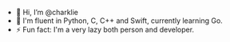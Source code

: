 - 👋 Hi, I’m @charklie
- 🌱 I'm fluent in Python, C, C++ and Swift, currently learning Go.
- ⚡ Fun fact: I'm a very lazy both person and developer.
